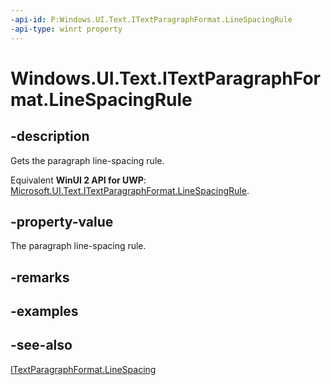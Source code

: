 ```yaml
---
-api-id: P:Windows.UI.Text.ITextParagraphFormat.LineSpacingRule
-api-type: winrt property
---
```


<!-- Property syntax
public Windows.UI.Text.LineSpacingRule LineSpacingRule { get; }
-->

# Windows.UI.Text.ITextParagraphFormat.LineSpacingRule

## -description
Gets the paragraph line-spacing rule.

Equivalent **WinUI 2 API for UWP**: [Microsoft.UI.Text.ITextParagraphFormat.LineSpacingRule](/windows/winui/api/microsoft.ui.text.itextparagraphformat.linespacingrule).

## -property-value
The paragraph line-spacing rule.

## -remarks

## -examples

## -see-also
[ITextParagraphFormat.LineSpacing](itextparagraphformat_linespacing.md)
